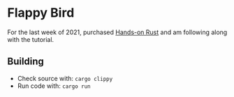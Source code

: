 # Flappy Bird

For the last week of 2021, purchased [Hands-on Rust](https://pragprog.com/titles/hwrust/hands-on-rust/) and am following along with the tutorial.

## Building

* Check source with: `cargo clippy`
* Run code with: `cargo run`

